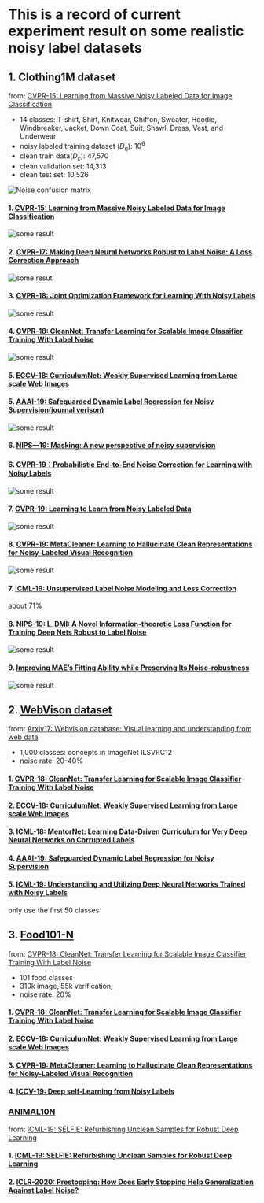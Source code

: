 
# This is a record of current experiment result on some realistic noisy label datasets

## 1. Clothing1M dataset
from: [CVPR-15: Learning from Massive Noisy Labeled Data for Image Classification](https://www.cv-foundation.org/openaccess/content_cvpr_2015/papers/Xiao_Learning_From_Massive_2015_CVPR_paper.pdf)
 + 14 classes: T-shirt, Shirt, Knitwear, Chiffon, Sweater, Hoodie, Windbreaker, Jacket, Down Coat, Suit, Shawl, Dress, Vest, and Underwear
 + noisy labeled training dataset ($D_\eta$): $10^6$
 + clean train data($D_c$): 47,570
 + clean validation set: 14,313
 + clean test set: 10,526
 
 ![Noise confusion matrix](https://github.com/guixianjin/Some-research-on-noisy-labels/blob/master/PicturesForClothing1M/Clothing1Mnoise_transition_matrix.png) 
 
 
#### 1. [CVPR-15: Learning from Massive Noisy Labeled Data for Image Classification]()
![some result](https://github.com/guixianjin/Some-research-on-noisy-labels/blob/master/PicturesForClothing1M/Clothing1MResult.png)


#### 2. [CVPR-17: Making Deep Neural Networks Robust to Label Noise: A Loss Correction Approach](https://arxiv.org/pdf/1609.03683.pdf)
![some resutl](https://github.com/guixianjin/Some-research-on-noisy-labels/blob/master/PicturesForClothing1M/cvpr17_result.PNG)

#### 3. [CVPR-18: Joint Optimization Framework for Learning With Noisy Labels](https://arxiv.org/pdf/1803.11364v1.pdf)
![some result](https://github.com/guixianjin/Some-research-on-noisy-labels/blob/master/PicturesForClothing1M/cvpr18_result.PNG)

#### 4. [CVPR-18: CleanNet: Transfer Learning for Scalable Image Classifier Training With Label Noise](https://arxiv.org/pdf/1711.07131.pdf)
![some result](https://github.com/guixianjin/Some-research-on-noisy-labels/blob/master/PicturesForClothing1M/clean_net.PNG)
#### 5. [ECCV-18: CurriculumNet: Weakly Supervised Learning from Large scale Web Images]()

#### 5. [AAAI-19: Safeguarded Dynamic Label Regression for Noisy Supervision(journal verison)](https://arxiv.org/abs/1903.02152?context=cs.CV)
![some result](https://github.com/guixianjin/Some-research-on-noisy-labels/blob/master/PicturesForClothing1M/LCNN.PNG)

#### 6. [NIPS—19: Masking: A new perspective of noisy supervision]()
#### 6. [CVPR-19：Probabilistic End-to-End Noise Correction for Learning with Noisy Labels](https://arxiv.org/pdf/1903.07788.pdf)
![some result](https://github.com/guixianjin/Some-research-on-noisy-labels/blob/master/PicturesForClothing1M/pencil2.PNG)

#### 7. [CVPR-19: Learning to Learn from Noisy Labeled Data](http://openaccess.thecvf.com/content_CVPR_2019/papers/Li_Learning_to_Learn_From_Noisy_Labeled_Data_CVPR_2019_paper.pdf)
![some result](https://github.com/guixianjin/Some-research-on-noisy-labels/blob/master/PicturesForClothing1M/Learning2Learn.PNG)

#### 8. [CVPR-19: MetaCleaner: Learning to Hallucinate Clean Representations for Noisy-Labeled Visual Recognition](http://openaccess.thecvf.com/content_CVPR_2019/papers/Zhang_MetaCleaner_Learning_to_Hallucinate_Clean_Representations_for_Noisy-Labeled_Visual_Recognition_CVPR_2019_paper.pdf)
![some result](https://github.com/guixianjin/Some-research-on-noisy-labels/blob/master/PicturesForClothing1M/MetaCleaner.PNG)

#### 7. [ICML-19: Unsupervised Label Noise Modeling and Loss Correction](https://arxiv.org/pdf/1904.11238v2.pdf)
about 71%
#### 8. [NIPS-19: L_DMI: A Novel Information-theoretic Loss Function for Training Deep Nets Robust to Label Noise](https://arxiv.org/pdf/1909.03388.pdf)
![some result](https://github.com/guixianjin/Some-research-on-noisy-labels/blob/master/PicturesForClothing1M/DMI.PNG)

#### 9. [Improving MAE’s Fitting Ability while Preserving Its Noise-robustness](https://arxiv.org/pdf/1903.12141.pdf)

![some result](https://github.com/guixianjin/Some-research-on-noisy-labels/blob/master/PicturesForClothing1M/IMAE.PNG)




## 2. [WebVison dataset](http://www.vision.ee.ethz.ch/webvision/index.html)
from: [Arxiv17: Webvision database: Visual learning and understanding from web data](https://arxiv.org/pdf/1708.02862.pdf)
+ 1,000 classes: concepts in ImageNet ILSVRC12
+ noise rate: 20-40%

#### 1. [CVPR-18: CleanNet: Transfer Learning for Scalable Image Classifier Training With Label Noise]()
#### 2. [ECCV-18: CurriculumNet: Weakly Supervised Learning from Large scale Web Images]()

#### 3. [ICML-18: MentorNet: Learning Data-Driven Curriculum for Very Deep Neural Networks on Corrupted Labels](http://proceedings.mlr.press/v80/jiang18c/jiang18c.pdf)
#### 4. [AAAI-19: Safeguarded Dynamic Label Regression for Noisy Supervision]()

#### 5. [ICML-19:	Understanding and Utilizing Deep Neural Networks Trained with Noisy Labels]()
only use the first 50 classes
 
## 3. [Food101-N](https://kuanghuei.github.io/Food-101N/)
from: [CVPR-18: CleanNet: Transfer Learning for Scalable Image Classifier Training With Label Noise]()
+ 101 food classes 
+ 310k image, 55k verification, 
+ noise rate: 20%

#### 1. [CVPR-18: CleanNet: Transfer Learning for Scalable Image Classifier Training With Label Noise]()
#### 2. [ECCV-18: CurriculumNet: Weakly Supervised Learning from Large scale Web Images]()
#### 3. [CVPR-19: MetaCleaner: Learning to Hallucinate Clean Representations for Noisy-Labeled Visual Recognition](http://openaccess.thecvf.com/content_CVPR_2019/papers/Zhang_MetaCleaner_Learning_to_Hallucinate_Clean_Representations_for_Noisy-Labeled_Visual_Recognition_CVPR_2019_paper.pdf)
#### 4. [ICCV-19: Deep self-Learning from Noisy Labels]()

### [ANIMAL10N](https://dm.kaist.ac.kr/datasets/animal10n)
from: [ICML-19: SELFIE: Refurbishing Unclean Samples for Robust Deep Learning]()
#### 1. [ICML-19: SELFIE: Refurbishing Unclean Samples for Robust Deep Learning]()
#### 2. [ICLR-2020: Prestopping: How Does Early Stopping Help Generalization Against Label Noise?]()


